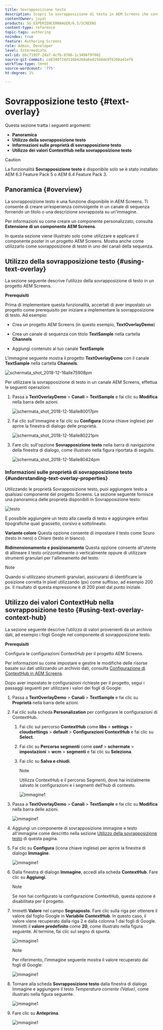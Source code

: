 ```yaml
---
title: Sovrapposizione testo
description: Scopri la sovrapposizione di testo in AEM Screens che consente di creare un’esperienza coinvolgente in un canale di sequenza fornendo un titolo o una descrizione sovrapposta su un’immagine.
contentOwner: jsyal
products: SG_EXPERIENCEMANAGER/6.5/SCREENS
content-type: reference
topic-tags: authoring
noindex: true
feature: Authoring Screens
role: Admin, Developer
level: Intermediate
exl-id: bbc719df-24a7-4cfb-9786-1c3496f9f082
source-git-commit: ce8340f24d116b4268a6ed15dd4e9f626bad1ef6
workflow-type: tm+mt
source-wordcount: '775'
ht-degree: 1%

---
```


# Sovrapposizione testo {#text-overlay}

Questa sezione tratta i seguenti argomenti:

* **Panoramica**
* **Utilizzo della sovrapposizione testo**
* **Informazioni sulle proprietà di sovrapposizione testo**
* **Utilizzo dei valori ContextHub nella sovrapposizione testo**

>[!CAUTION]
>
>La funzionalità **Sovrapposizione testo** è disponibile solo se è stato installato AEM 6.3 Feature Pack 5 o AEM 6.4 Feature Pack 3.

## Panoramica {#overview}

La sovrapposizione testo è una funzione disponibile in AEM Screens. Ti consente di creare un’esperienza coinvolgente in un canale di sequenza fornendo un titolo o una descrizione sovrapposta su un’immagine.

Per informazioni su come creare un componente personalizzato, consulta **Estensione di un componente AEM Screens**.

In questa sezione viene illustrato solo come utilizzare e applicare il componente poster in un progetto AEM Screens. Mostra anche come utilizzarlo come sovrapposizione di testo in uno dei canali della sequenza.

## Utilizzo della sovrapposizione testo {#using-text-overlay}

La sezione seguente descrive l’utilizzo della sovrapposizione di testo in un progetto AEM Screens.

**Prerequisiti**

Prima di implementare questa funzionalità, accertati di aver impostato un progetto come prerequisito per iniziare a implementare la sovrapposizione di testo. Ad esempio:

* Crea un progetto AEM Screens (in questo esempio, **TextOverlayDemo**)

* Crea un canale di sequenza con titolo **TextSample** nella cartella **Channels**

* Aggiungi contenuto al tuo canale **TextSample**

L&#39;immagine seguente mostra il progetto **TextOverlayDemo** con il canale **TextSample** nella cartella **Channels**.

![schermata_shot_2018-12-16alle75908pm](assets/screen_shot_2018-12-16at75908pm.png)

Per utilizzare la sovrapposizione di testo in un canale AEM Screens, effettua le seguenti operazioni:

1. Passa a **TextOverlayDemo** > **Canali** > **TextSample** e fai clic su **Modifica** nella barra delle azioni.

   ![schermata_shot_2018-12-16alle80017pm](assets/screen_shot_2018-12-16at80017pm.png)

1. Fai clic sull&#39;immagine e fai clic su **Configura** (icona chiave inglese) per aprire la finestra di dialogo delle proprietà.

   ![schermata_shot_2018-12-16alle80221pm](assets/screen_shot_2018-12-16at80221pm.png)

1. Fare clic sull&#39;opzione **Sovrapposizione testo** nella barra di navigazione della finestra di dialogo, come illustrato nella figura riportata di seguito.

   ![schermata_shot_2018-12-16alle80424pm](assets/screen_shot_2018-12-16at80424pm.png)

### Informazioni sulle proprietà di sovrapposizione testo {#understanding-text-overlay-properties}

Utilizzando le proprietà Sovrapposizione testo, puoi aggiungere testo a qualsiasi componente del progetto Screens. La sezione seguente fornisce una panoramica delle proprietà disponibili in Sovrapposizione testo:

![testo](assets/text.gif)

È possibile aggiungere un testo alla casella di testo e aggiungere enfasi tipografiche quali grassetto, corsivo e sottolineato.

**Variante colore** Questa opzione consente di impostare il testo come Scuro (testo in nero) o Chiaro (testo in bianco).

**Ridimensionamento e posizionamento** Questa opzione consente all&#39;utente di allineare il testo orizzontalmente o verticalmente oppure di utilizzare strumenti granulari per l&#39;allineamento del testo.

>[!NOTE]
>
>Quando si utilizzano strumenti granulari, assicurarsi di identificare la posizione corretta in pixel utilizzando (px) come suffisso, ad esempio 200 px. Il risultato di questa espressione è di 200 pixel dal punto iniziale.

## Utilizzo dei valori ContextHub nella sovrapposizione testo {#using-text-overlay-context-hub}

La sezione seguente descrive l’utilizzo di valori provenienti da un archivio dati, ad esempio i fogli Google nel componente di sovrapposizione testo.

**Prerequisiti**

Configura le configurazioni ContextHub per il progetto AEM Screens.

Per informazioni su come impostare e gestire le modifiche delle risorse basate sui dati utilizzando un archivio dati, consulta [Configurazione di ContextHub in AEM Screens](https://experienceleague.adobe.com/en/docs/experience-manager-screens/user-guide/developing/configuring-context-hub).

Dopo aver impostato le configurazioni richieste per il progetto, segui i passaggi seguenti per utilizzare i valori dei fogli di Google:

1. Passa a **TextOverlayDemo** > **Canali** > **TextSample** e fai clic su **Proprietà** nella barra delle azioni.

1. Fai clic sulla scheda **Personalization** per configurare le configurazioni di ContextHub.

   1. Fai clic sul percorso **ContextHub** come **libs** > **settings** > **cloudsettings** > **default** > **Configurazioni ContextHub** e fai clic su **Select**.

   1. Fai clic su **Percorso segmenti** come **conf** > **schermate** > **impostazioni** > **wcm** > **segmenti** e fai clic su **Seleziona**.

   1. Fai clic su **Salva e chiudi**.

      >[!NOTE]
      >
      >Utilizza ContextHub e il percorso Segmenti, dove hai inizialmente salvato le configurazioni e i segmenti dell’hub di contesto.

      ![immagine1](/help/user-guide/assets/text-overlay/text-overlay8.png)

1. Passa a **TextOverlayDemo** > **Canali** > **TextSample** e fai clic su **Modifica** nella barra delle azioni.

   ![immagine1](/help/user-guide/assets/text-overlay/text-overlay1.png)

1. Aggiungi un componente di sovrapposizione immagine e testo all&#39;immagine come descritto nella sezione [Utilizzo della sovrapposizione testo](/help/user-guide/text-overlay.md#using-text-overlay) di questa pagina.

1. Fai clic su **Configura** (icona chiave inglese) per aprire la finestra di dialogo **Immagine**.

   ![immagine1](/help/user-guide/assets/text-overlay/text-overlay4.png)

1. Dalla finestra di dialogo **Immagine**, accedi alla scheda **ContextHub**. Fare clic su **Aggiungi**.

   >[!NOTE]
   >Se non hai configurato la configurazione ContextHub, questa opzione è disabilitata per il progetto.

1. Immetti **Valore** nel campo **Segnaposto**. Fare clic sulla riga per ottenere il valore dal foglio Google in **Variabile ContextHub**. In questo caso, il valore viene recuperato dalla riga 2 e dalla colonna 1 dai fogli di Google. Immetti il **valore predefinito** come **20**, come illustrato nella figura seguente. Al termine, fai clic sul segno di spunta.

   ![immagine1](/help/user-guide/assets/text-overlay/text-overlay5.png)

   >[!NOTE]
   >Per riferimento, l’immagine seguente mostra il valore recuperato dai fogli di Google:

   ![immagine1](/help/user-guide/assets/text-overlay/text-overlay6.png)

1. Tornare alla scheda **Sovrapposizione testo** dalla finestra di dialogo Immagine e aggiungere il testo *Temperatura corrente {Value}*, come illustrato nella figura seguente.

   ![immagine1](/help/user-guide/assets/text-overlay/text-overlay7.png)

1. Fare clic su **Anteprima**.

   ![immagine1](/help/user-guide/assets/text-overlay/text-overlay10.png)
